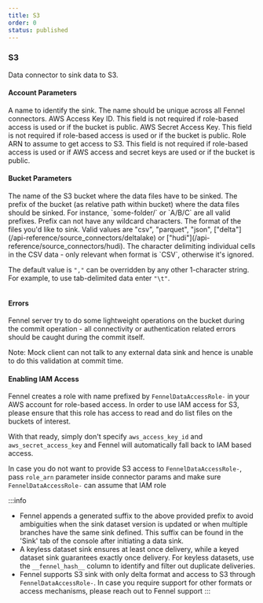 ```yaml
---
title: S3
order: 0
status: published
---
```

### S3
Data connector to sink data to S3.

#### Account Parameters
<Expandable title="name" type="str">
A name to identify the sink. The name should be unique across all Fennel connectors.
</Expandable>

<Expandable title="aws_access_key_id" type="Optional[str]" defaultVal="None">
AWS Access Key ID. This field is not required if role-based access is used or if
the bucket is public.
</Expandable>

<Expandable title="aws_secret_access_key" type="Optional[str]" defaultVal="None">
AWS Secret Access Key. This field is not required if role-based access is used 
or if the bucket is public.
</Expandable>

<Expandable title="role_arn" type="Optional[str]" defaultVal="None">
Role ARN to assume to get access to S3. This field is not required if role-based access is used 
or if AWS access and secret keys are used or if the bucket is public.
</Expandable>


#### Bucket Parameters
<Expandable title="bucket" type="str">
The name of the S3 bucket where the data files have to be sinked.
</Expandable>

<Expandable title="prefix" type="Optional[str]" defaultVal="None">
The prefix of the bucket (as relative path within bucket) where the data files
should be sinked. For instance, `some-folder/` or `A/B/C` are all valid prefixes. Prefix
can not have any wildcard characters.
</Expandable>

<Expandable title="format" type="str" defaultVal="csv">
The format of the files you'd like to sink. Valid values are "csv", "parquet", 
"json", ["delta"](/api-reference/source_connectors/deltalake) or ["hudi"](/api-reference/source_connectors/hudi).
</Expandable>

<Expandable title="delimiter" type="Optional[str]" defaultVal=",">
The character delimiting individual cells in the CSV data - only relevant when
format is `CSV`, otherwise it's ignored.

The default value is `","` can be overridden by any other 1-character string. For 
example, to use tab-delimited data enter `"\t"`.  
</Expandable>

<pre snippet="api-reference/sinks/s3_sink#basic"
    status="success" message="S3 sink">
</pre>

#### Errors
<Expandable title="Connectivity or authentication errors">
Fennel server try to do some lightweight operations on the bucket during the commit
operation - all connectivity or authentication related errors should be caught
during the commit itself.

Note: Mock client can not talk to any external data sink and hence is unable to
do this validation at commit time.
</Expandable>

#### Enabling IAM Access
Fennel creates a role with name prefixed by `FennelDataAccessRole-` in 
your AWS account for role-based access. In order to use IAM access for S3, please
ensure that this role has access to read and do list files on the buckets of 
interest. 

With that ready, simply don't specify `aws_access_key_id` and 
`aws_secret_access_key` and Fennel will automatically fall back to IAM based 
access.

In case you do not want to provide S3 access to `FennelDataAccessRole-`, pass `role_arn`
parameter inside connector params and make sure `FennelDataAccessRole-` can assume that IAM role

:::info
- Fennel appends a generated suffix to the above provided prefix to avoid ambiguities when the 
sink dataset version is updated or when multiple branches have the same sink defined. This suffix
can be found in the 'Sink' tab of the console after initiating a data sink.
- A keyless dataset sink ensures at least once delivery, while a keyed dataset sink guarantees 
exactly once delivery. For keyless datasets, use the `__fennel_hash__` column to identify and 
filter out duplicate deliveries.
- Fennel supports S3 sink with only delta format and access to S3 through `FennelDataAccessRole-`.
In case you require support for other formats or access mechanisms, please reach out to Fennel support
:::

